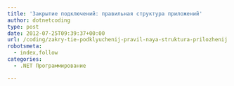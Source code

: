 ```yaml
---
title: 'Закрытие подключений: правильная структура приложений'
author: dotnetcoding
type: post
date: 2012-07-25T09:39:37+00:00
url: /coding/zakry-tie-podklyuchenij-pravil-naya-struktura-prilozhenij.html
robotsmeta:
  - index,follow
categories:
  - .NET Программирование

---
```

